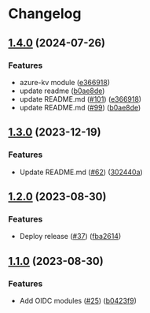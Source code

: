 # Changelog

## [1.4.0](https://github.com/prefapp/tfm/compare/aws-oidc-v1.3.0...aws-oidc-v1.4.0) (2024-07-26)


### Features

* azure-kv module ([e366918](https://github.com/prefapp/tfm/commit/e366918e8989dc3739fec375d214b8c7fef806c4))
* update readme ([b0ae8de](https://github.com/prefapp/tfm/commit/b0ae8de02eb8b844e2bfcfa325344bebd970a19d))
* update README.md ([#101](https://github.com/prefapp/tfm/issues/101)) ([e366918](https://github.com/prefapp/tfm/commit/e366918e8989dc3739fec375d214b8c7fef806c4))
* update README.md ([#99](https://github.com/prefapp/tfm/issues/99)) ([b0ae8de](https://github.com/prefapp/tfm/commit/b0ae8de02eb8b844e2bfcfa325344bebd970a19d))

## [1.3.0](https://github.com/prefapp/tfm/compare/aws-oidc-v1.2.0...aws-oidc-v1.3.0) (2023-12-19)


### Features

* Update README.md ([#62](https://github.com/prefapp/tfm/issues/62)) ([302440a](https://github.com/prefapp/tfm/commit/302440a79ea0e4883b6583e3540deac7bac6c307))

## [1.2.0](https://github.com/prefapp/tfm/compare/aws-oidc-v1.1.0...aws-oidc-v1.2.0) (2023-08-30)


### Features

* Deploy release ([#37](https://github.com/prefapp/tfm/issues/37)) ([fba2614](https://github.com/prefapp/tfm/commit/fba2614fb284cf9d960be53c7c123ceaf08cecfa))

## [1.1.0](https://github.com/prefapp/tfm/compare/aws-oidc-v1.0.0...aws-oidc-v1.1.0) (2023-08-30)


### Features

* Add OIDC modules ([#25](https://github.com/prefapp/tfm/issues/25)) ([b0423f9](https://github.com/prefapp/tfm/commit/b0423f915707de61340b6212f18f1fc79bf1bbff))
